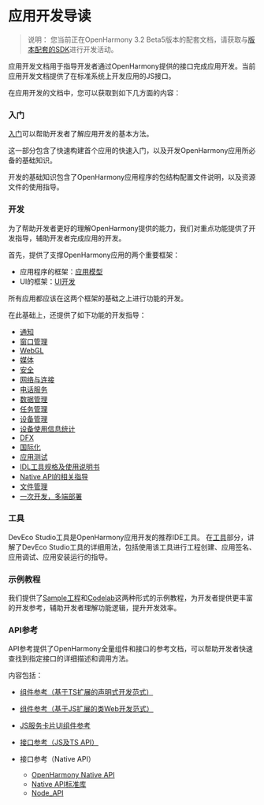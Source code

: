 # 应用开发导读

> 说明：
> 您当前正在OpenHarmony 3.2 Beta5版本的配套文档，请获取与[版本配套的SDK](../release-notes/OpenHarmony-v3.2-beta5.md#配套关系)进行开发活动。

应用开发文档用于指导开发者通过OpenHarmony提供的接口完成应用开发。当前应用开发文档提供了在标准系统上开发应用的JS接口。

在应用开发的文档中，您可以获取到如下几方面的内容：

### 入门

[入门](quick-start/start-overview.md)可以帮助开发者了解应用开发的基本方法。

这一部分包含了快速构建首个应用的快速入门，以及开发OpenHarmony应用所必备的基础知识。

开发的基础知识包含了OpenHarmony应用程序的包结构配置文件说明，以及资源文件的使用指导。

### 开发

为了帮助开发者更好的理解OpenHarmony提供的能力，我们对重点功能提供了开发指导，辅助开发者完成应用的开发。

首先，提供了支撑OpenHarmony应用的两个重要框架：

- 应用程序的框架：[应用模型](application-models/application-model-composition.md)
- UI的框架：[UI开发](ui/arkui-overview.md)

所有应用都应该在这两个框架的基础之上进行功能的开发。

在此基础上，还提供了如下功能的开发指导：
- [通知](notification/notification-overview.md)
- [窗口管理](windowmanager/window-overview.md)
- [WebGL](webgl/webgl-overview.md)
- [媒体](media/audio-overview.md)
- [安全](security/userauth-overview.md)
- [网络与连接](connectivity/ipc-rpc-overview.md)
- [电话服务](telephony/telephony-overview.md)
- [数据管理](database/database-mdds-overview.md)
- [任务管理](task-management/background-task-overview.md)
- [设备管理](device/usb-overview.md)
- [设备使用信息统计](device-usage-statistics/device-usage-statistics-overview.md)
- [DFX](dfx/hiappevent-guidelines.md)
- [国际化](internationalization/international-overview.md)
- [应用测试](application-test/arkxtest-guidelines.md)
- [IDL工具规格及使用说明书](IDL/idl-guidelines.md)
- [Native API的相关指导](napi/napi-guidelines.md)
- [文件管理](file-management/medialibrary-overview.md)
- [一次开发，多端部署](key-features/multi-device-app-dev/foreword.md)


### 工具

DevEco Studio工具是OpenHarmony应用开发的推荐IDE工具。
在[工具](https://developer.harmonyos.com/cn/docs/documentation/doc-guides/ohos-deveco-studio-overview-0000001263280421)部分，讲解了DevEco Studio工具的详细用法，包括使用该工具进行工程创建、应用签名、应用调试、应用安装运行的指导。

### 示例教程

我们提供了[Sample工程](https://gitee.com/openharmony/applications_app_samples/blob/OpenHarmony-3.2-Beta5/README_zh.md)和[Codelab](https://gitee.com/openharmony/codelabs/blob/master/README.md)这两种形式的示例教程，为开发者提供更丰富的开发参考，辅助开发者理解功能逻辑，提升开发效率。

### API参考

API参考提供了OpenHarmony全量组件和接口的参考文档，可以帮助开发者快速查找到指定接口的详细描述和调用方法。

内容包括：

- [组件参考（基于TS扩展的声明式开发范式）](reference/arkui-ts/Readme-CN.md)

- [组件参考（基于JS扩展的类Web开发范式）](reference/arkui-js/Readme-CN.md)

- [JS服务卡片UI组件参考](reference/js-service-widget-ui/Readme-CN.md)

- [接口参考（JS及TS API）](reference/apis/js-apis-ability-dataUriUtils.md)

- 接口参考（Native API）
    - [OpenHarmony Native API](reference/native-apis/_o_h___native_x_component.md)
    - [Native API标准库](reference/native-lib/third_party_libc/musl.md)
    - [Node_API](reference/native-lib/third_party_napi/napi.md)
